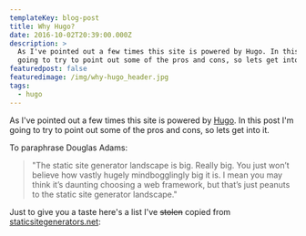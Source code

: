 ```yaml
---
templateKey: blog-post
title: Why Hugo?
date: 2016-10-02T20:39:00.000Z
description: >
  As I've pointed out a few times this site is powered by Hugo. In this post I'm
  going to try to point out some of the pros and cons, so lets get into it.
featuredpost: false
featuredimage: /img/why-hugo_header.jpg
tags:
  - hugo
---
```

As I've pointed out a few times this site is powered by [Hugo](https://gohugo.io/). In this post I'm going to try to point out some of the pros and cons, so lets get into it.

To paraphrase Douglas Adams:

> "The static site generator landscape is big. Really big. You just won’t believe how vastly hugely mindbogglingly big it is. I mean you may think it’s daunting choosing a web framework, but that’s just peanuts to the static site generator landscape."

Just to give you a taste here's a list I've ~~stolen~~ copied from [staticsitegenerators.net](https://staticsitegenerators.net/):​
